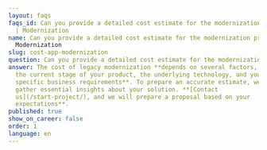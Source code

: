 ```yaml
---
layout: faqs
faqs_id: Can you provide a detailed cost estimate for the modernization project?
  | Modernization
name: Can you provide a detailed cost estimate for the modernization project? |
  Modernization
slug: cost-app-modernization
question: Can you provide a detailed cost estimate for the modernization project?
answer: The cost of legacy modernization **depends on several factors, including
  the current stage of your product, the underlying technology, and your
  specific business requirements**. To prepare an accurate estimate, we need to
  gather essential insights about your solution. **[Contact
  us](/start-project/), and we will prepare a proposal based on your
  expectations**.
published: true
show_on_career: false
order: 1
language: en
---
```

